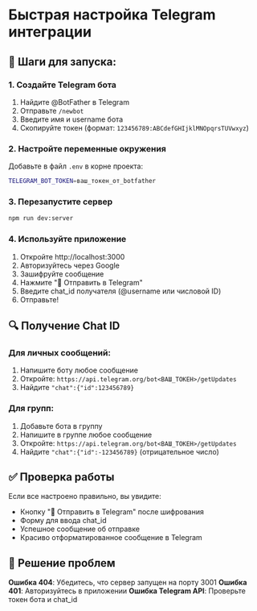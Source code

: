 # Быстрая настройка Telegram интеграции

## 🚀 Шаги для запуска:

### 1. Создайте Telegram бота
1. Найдите @BotFather в Telegram
2. Отправьте `/newbot`
3. Введите имя и username бота
4. Скопируйте токен (формат: `123456789:ABCdefGHIjklMNOpqrsTUVwxyz`)

### 2. Настройте переменные окружения
Добавьте в файл `.env` в корне проекта:
```bash
TELEGRAM_BOT_TOKEN=ваш_токен_от_botfather
```

### 3. Перезапустите сервер
```bash
npm run dev:server
```

### 4. Используйте приложение
1. Откройте http://localhost:3000
2. Авторизуйтесь через Google
3. Зашифруйте сообщение
4. Нажмите "📱 Отправить в Telegram"
5. Введите chat_id получателя (@username или числовой ID)
6. Отправьте!

## 🔍 Получение Chat ID

### Для личных сообщений:
1. Напишите боту любое сообщение
2. Откройте: `https://api.telegram.org/bot<ВАШ_ТОКЕН>/getUpdates`
3. Найдите `"chat":{"id":123456789}`

### Для групп:
1. Добавьте бота в группу
2. Напишите в группе любое сообщение
3. Откройте: `https://api.telegram.org/bot<ВАШ_ТОКЕН>/getUpdates`
4. Найдите `"chat":{"id":-123456789}` (отрицательное число)

## ✅ Проверка работы

Если все настроено правильно, вы увидите:
- Кнопку "📱 Отправить в Telegram" после шифрования
- Форму для ввода chat_id
- Успешное сообщение об отправке
- Красиво отформатированное сообщение в Telegram

## 🐛 Решение проблем

**Ошибка 404**: Убедитесь, что сервер запущен на порту 3001
**Ошибка 401**: Авторизуйтесь в приложении
**Ошибка Telegram API**: Проверьте токен бота и chat_id
